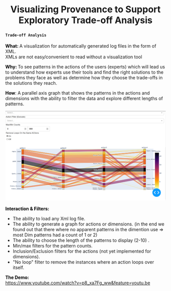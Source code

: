 <h1 style="text-align: center;">Visualizing Provenance to Support Exploratory Trade-off Analysis</h1>
<h4><code>Trade-off Analysis</code></h4>
<p><strong style="color: #000;"></strong></p>
<p><strong style="color: #000;">What: </strong><strong style="color: #000;"></strong>A visualization for automatically generated log files in the form of XML.<br /> XMLs are not easy/convenient to read without a visualization tool</p>
<p><strong style="color: #000;">Why: </strong>To see patterns in the actions of the users (experts) which will lead us to understand how experts use their tools and find the right solutions to the problems they face as well as determine how they choose the trade-offs in the solutions they reach.</p>
<p><strong style="color: #000;">How</strong>: A parallel axis graph that shows the patterns in the actions and dimensions with the ability to filter the data and explore different lengths of patterns.</p>

![ImageEx](/ScreenExample3.PNG?raw=true "Optional Title")

<p><strong style="color: #000;">Interaction &amp; Filters:<br /></strong></p>
<ul>
<li>The ability to load any Xml log file.</li>
<li>The ability to generate a graph for actions or dimensions. (in the end we found out that there where no apparent patterns in the dimention use => most Dim patterns had a count of 1 or 2)</li>
<li>The ability to choose the length of the patterns to display (2-10) .</li>
<li>Min/max filters for the pattern counts.</li>
<li>Inclusion/Exclusion filters for the actions (not yet implemented for dimensions).</li>
<li>"No loop" filter to remove the instances where an action loops over itself.</li>
</ul>
<p><strong style="color: #000;">The Demo:</strong>&nbsp;<br /><a href="https://www.youtube.com/watch?v=p8_xa7Fg_ww&amp;feature=youtu.be">https://www.youtube.com/watch?v=p8_xa7Fg_ww&amp;feature=youtu.be</a></p>
<p></p>

